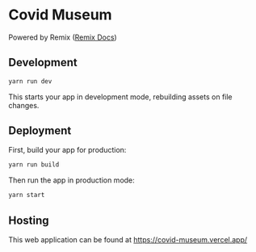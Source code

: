 # Covid Museum

Powered by Remix ([Remix Docs](https://remix.run/docs))

## Development


```sh
yarn run dev
```

This starts your app in development mode, rebuilding assets on file changes.

## Deployment

First, build your app for production:

```sh
yarn run build
```

Then run the app in production mode:

```sh
yarn start
```

## Hosting

This web application can be found at https://covid-museum.vercel.app/
